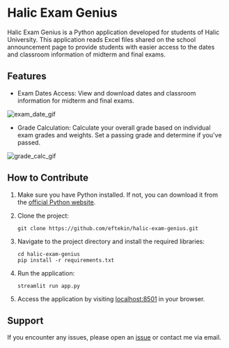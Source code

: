 # Halic Exam Genius

Halic Exam Genius is a Python application developed for students of Halic University. This application reads Excel files shared on the school announcement page to provide students with easier access to the dates and classroom information of midterm and final exams.

## Features

- Exam Dates Access: View and download dates and classroom information for midterm and final exams.

![exam_date_gif](https://github.com/user-attachments/assets/b895b1fb-2372-48ab-b03e-7026eabecf4e)

- Grade Calculation: Calculate your overall grade based on individual exam grades and weights. Set a passing grade and determine if you've passed.

![grade_calc_gif](https://github.com/user-attachments/assets/48a3e52d-7fb9-4937-862e-235715d4f437)

## How to Contribute

1. Make sure you have Python installed. If not, you can download it from the [official Python website](https://www.python.org/).

2. Clone the project:

   ```
   git clone https://github.com/eftekin/halic-exam-genius.git
   ```

3. Navigate to the project directory and install the required libraries:

   ```
   cd halic-exam-genius
   pip install -r requirements.txt
   ```

4. Run the application:

   ```
   streamlit run app.py
   ```

5. Access the application by visiting [localhost:8501](http://localhost:8501) in your browser.

## Support

If you encounter any issues, please open an [issue](https://github.com/eftekin/halic-exam-genius/issues) or contact me via email.
